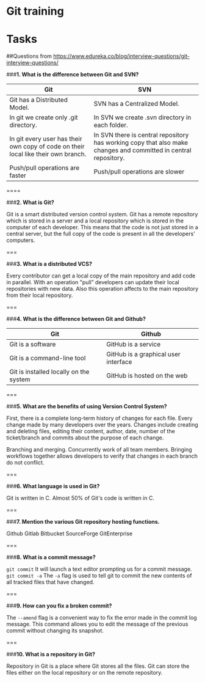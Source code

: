 # Git training

Tasks
===

##Questions from https://www.edureka.co/blog/interview-questions/git-interview-questions/


###**1. What is the difference between Git and SVN?**

|           Git             |               SVN              |
|---------------------------|--------------------------------|
|Git has a Distributed Model.|SVN has a Centralized Model.|
|In git we create only .git directory.|In SVN we create .svn directory in each folder.|
|In git every user has their own copy of code on their local like their own branch.|In SVN there is central repository has working copy that also make changes and committed in central repository.|
|Push/pull operations are faster|Push/pull operations are slower|

====

###**2. What is Git?**

Git is a smart distributed version control system. Git has a remote repository which is stored in a server and a local repository which is stored in the computer of each developer. This means that the code is not just stored in a central server, but the full copy of the code is present in all the developers’ computers. 

===

###**3. What is a distributed VCS?**

Every contributor can get a local copy of the main repository and add code in parallel. With an operation "pull” developers can update their local repositories with new data. Also this operation affects to the main repository from their local repository.

===

###**4. What is the difference between Git and Github?**

|           Git             |           Github          |
|---------------------------|---------------------------|
|Git is a software          |GitHub is a service        |
|Git is a command-line tool |GitHub is a graphical user interface|
|Git is installed locally on the system|GitHub is hosted on the web|

===

###**5. What are the benefits of using Version Control System?**

First, there is a complete long-term history of changes for each file. Every change made by many developers over the years.  Changes include creating and deleting files, editing their content, author, date, number of the ticket/branch and commits about the purpose of each change.

Branching and merging. Concurrently work of all team members. Bringing workflows together allows developers to verify that changes in each branch do not conflict.

===

###**6. What language is used in Git?**

Git is written in C. Almost 50% of Git's code is written in C. 

===

###**7. Mention the various Git repository hosting functions.**

Github
Gitlab
Bitbucket
SourceForge
GitEnterprise

===

###**8. What is a commit message?**

``` git commit ```
It will launch a text editor prompting us for a commit message.
``` git commit -a ```
The ```-a``` flag is used to tell git to commit the new contents of all tracked files that have changed.

===

###**9. How can you fix a broken commit?**

The ```--amend``` flag is a convenient way to fix the error made in the commit log message. This command allows you to edit the message of the previous commit without changing its snapshot.

===

###**10. What is a repository in Git?**

Repository in Git is a place where Git stores all the files. Git can store the files either on the local repository or on the remote repository.
 
